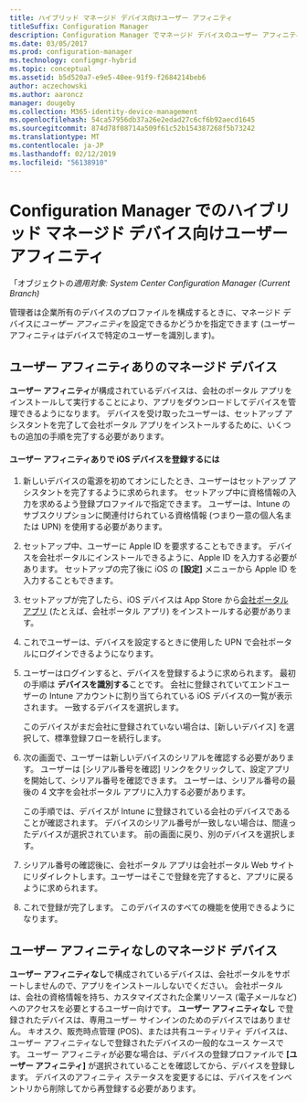 ```yaml
---
title: ハイブリッド マネージド デバイス向けユーザー アフィニティ
titleSuffix: Configuration Manager
description: Configuration Manager でマネージド デバイスのユーザー アフィニティを構成します。
ms.date: 03/05/2017
ms.prod: configuration-manager
ms.technology: configmgr-hybrid
ms.topic: conceptual
ms.assetid: b5d520a7-e9e5-40ee-91f9-f2684214beb6
author: aczechowski
ms.author: aaroncz
manager: dougeby
ms.collection: M365-identity-device-management
ms.openlocfilehash: 54ca57956db37a26e2edad27c6cf6b92aecd1645
ms.sourcegitcommit: 874d78f08714a509f61c52b154387268f5b73242
ms.translationtype: MT
ms.contentlocale: ja-JP
ms.lasthandoff: 02/12/2019
ms.locfileid: "56138910"
---
```

# <a name="user-affinity-for-hybrid-managed-devices-in-configuration-manager"></a>Configuration Manager でのハイブリッド マネージド デバイス向けユーザー アフィニティ

「オブジェクトの*適用対象: System Center Configuration Manager (Current Branch)*

管理者は企業所有のデバイスのプロファイルを構成するときに、マネージド デバイスに*ユーザー アフィニティ*を設定できるかどうかを指定できます (ユーザー アフィニティはデバイスで特定のユーザーを識別します)。  

##  <a name="BKMK_iOSCP"></a> ユーザー アフィニティありのマネージド デバイス  
 **ユーザー アフィニティ**が構成されているデバイスは、会社のポータル アプリをインストールして実行することにより、アプリをダウンロードしてデバイスを管理できるようになります。 デバイスを受け取ったユーザーは、セットアップ アシスタントを完了して会社ポータル アプリをインストールするために、いくつもの追加の手順を完了する必要があります。  

#### <a name="how-to-enroll-ios-devices-with-user-affinity"></a>ユーザー アフィニティありで iOS デバイスを登録するには  

1.  新しいデバイスの電源を初めてオンにしたとき、ユーザーはセットアップ アシスタントを完了するように求められます。 セットアップ中に資格情報の入力を求めるよう登録プロファイルで指定できます。 ユーザーは、Intune のサブスクリプションに関連付けられている資格情報 (つまり一意の個人名または UPN) を使用する必要があります。  

2.  セットアップ中、ユーザーに Apple ID を要求することもできます。 デバイスを会社ポータルにインストールできるように、Apple ID を入力する必要があります。 セットアップの完了後に iOS の **[設定]** メニューから Apple ID を入力することもできます。  

3.  セットアップが完了したら、iOS デバイスは App Store から[会社ポータル アプリ](https://itunes.apple.com/us/app/id719171358) (たとえば、会社ポータル アプリ) をインストールする必要があります。  

4.  これでユーザーは、デバイスを設定するときに使用した UPN で会社ポータルにログインできるようになります。  

5.  ユーザーはログインすると、デバイスを登録するように求められます。 最初の手順は **デバイスを識別する**ことです。 会社に登録されていてエンドユーザーの Intune アカウントに割り当てられている iOS デバイスの一覧が表示されます。 一致するデバイスを選択します。  

     このデバイスがまだ会社に登録されていない場合は、[新しいデバイス] を選択して、標準登録フローを続行します。  

6.  次の画面で、ユーザーは新しいデバイスのシリアルを確認する必要があります。 ユーザーは [シリアル番号を確認] リンクをクリックして、設定アプリを開始して、シリアル番号を確認できます。 ユーザーは、シリアル番号の最後の 4 文字を会社ポータル アプリに入力する必要があります。  

     この手順では、デバイスが Intune に登録されている会社のデバイスであることが確認されます。 デバイスのシリアル番号が一致しない場合は、間違ったデバイスが選択されています。 前の画面に戻り、別のデバイスを選択します。  

7.  シリアル番号の確認後に、会社ポータル アプリは会社ポータル Web サイトにリダイレクトします。ユーザーはそこで登録を完了すると、アプリに戻るように求められます。  

8.  これで登録が完了します。 このデバイスのすべての機能を使用できるようになります。  

##  <a name="BKMK_noUA"></a> ユーザー アフィニティなしのマネージド デバイス  
 **ユーザー アフィニティなし**で構成されているデバイスは、会社ポータルをサポートしませんので、アプリをインストールしないでください。 会社ポータルは、会社の資格情報を持ち、カスタマイズされた企業リソース (電子メールなど) へのアクセスを必要とするユーザー向けです。 **ユーザー アフィニティなし** で登録されたデバイスは、専用ユーザー サインインのためのデバイスではありません。 キオスク、販売時点管理 (POS)、または共有ユーティリティ デバイスは、ユーザー アフィニティなしで登録されたデバイスの一般的なユース ケースです。 ユーザー アフィニティが必要な場合は、デバイスの登録プロファイルで **[ユーザー アフィニティ]** が選択されていることを確認してから、デバイスを登録します。 デバイスのアフィニティ ステータスを変更するには、デバイスをインベントリから削除してから再登録する必要があります。
